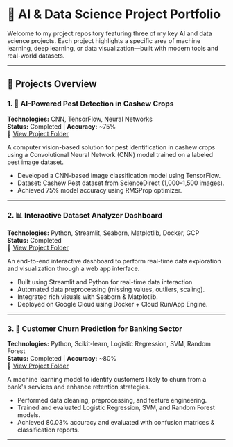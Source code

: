 # 🌾 AI & Data Science Project Portfolio

Welcome to my project repository featuring three of my key AI and data science projects. Each project highlights a specific area of machine learning, deep learning, or data visualization—built with modern tools and real-world datasets.

---

## 📁 Projects Overview

### 1. 🐛 AI-Powered Pest Detection in Cashew Crops
**Technologies:** CNN, TensorFlow, Neural Networks  
**Status:** Completed | **Accuracy:** ~75%  
📌 [View Project Folder](./ai-pest-detection-cashew)

A computer vision-based solution for pest identification in cashew crops using a Convolutional Neural Network (CNN) model trained on a labeled pest image dataset.

- Developed a CNN-based image classification model using TensorFlow.
- Dataset: Cashew Pest dataset from ScienceDirect (1,000–1,500 images).
- Achieved 75% model accuracy using RMSProp optimizer.

---

### 2. 📊 Interactive Dataset Analyzer Dashboard
**Technologies:** Python, Streamlit, Seaborn, Matplotlib, Docker, GCP  
**Status:** Completed  
📌 [View Project Folder](./interactive-dashboard)

An end-to-end interactive dashboard to perform real-time data exploration and visualization through a web app interface.

- Built using Streamlit and Python for real-time data interaction.
- Automated data preprocessing (missing values, outliers, scaling).
- Integrated rich visuals with Seaborn & Matplotlib.
- Deployed on Google Cloud using Docker + Cloud Run/App Engine.

---

### 3. 🏦 Customer Churn Prediction for Banking Sector
**Technologies:** Python, Scikit-learn, Logistic Regression, SVM, Random Forest  
**Status:** Completed | **Accuracy:** ~80%  
📌 [View Project Folder](./churn.ipynb)

A machine learning model to identify customers likely to churn from a bank's services and enhance retention strategies.

- Performed data cleaning, preprocessing, and feature engineering.
- Trained and evaluated Logistic Regression, SVM, and Random Forest models.
- Achieved 80.03% accuracy and evaluated with confusion matrices & classification reports.

---


